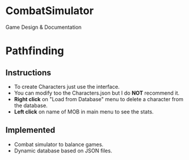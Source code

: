 # CombatSimulator
Game Design &amp; Documentation

# Pathfinding

## Instructions
- To create Characters just use the interface.
- You can modify too the Characters.json but I do **NOT** recommend it. 
- **Right click** on "Load from Database" menu to delete a character from the database.
- **Left click** on name of MOB in main menu to see the stats. 

## Implemented

- Combat simulator to balance games.
- Dynamic database based on JSON files.
